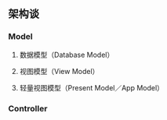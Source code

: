 ## 架构谈


### Model

1. 数据模型（Database Model）

2. 视图模型（View Model）

3. 轻量视图模型（Present Model／App Model）

### Controller

###
